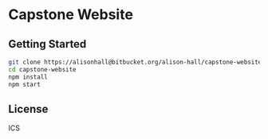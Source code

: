 # Capstone Website

## Getting Started

```bash
git clone https://alisonhall@bitbucket.org/alison-hall/capstone-website.git
cd capstone-website
npm install
npm start
```

## License

ICS